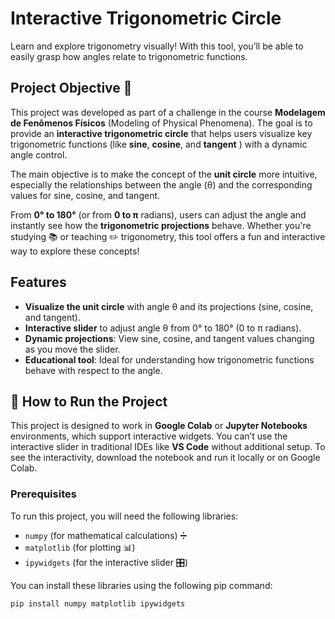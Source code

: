 # Interactive Trigonometric Circle 

Learn and explore trigonometry visually! With this tool, you’ll be able to easily grasp how angles relate to trigonometric functions.


##  Project Objective 📐

This project was developed as part of a challenge in the course **Modelagem de Fenômenos Físicos** (Modeling of Physical Phenomena). The goal is to provide an **interactive trigonometric circle** that helps users visualize key trigonometric functions (like **sine**, **cosine**, and **tangent** ) with a dynamic angle control.

The main objective is to make the concept of the **unit circle** more intuitive, especially the relationships between the angle (θ) and the corresponding values for sine, cosine, and tangent. 

From **0° to 180°** (or from **0 to π** radians), users can adjust the angle and instantly see how the **trigonometric projections** behave. Whether you're studying 📚 or teaching ✏️ trigonometry, this tool offers a fun and interactive way to explore these concepts! 

## Features

- **Visualize the unit circle** with angle θ and its projections (sine, cosine, and tangent).
- **Interactive slider** to adjust angle θ from 0° to 180° (0 to π radians).
- **Dynamic projections**: View sine, cosine, and tangent values changing as you move the slider.
- **Educational tool**: Ideal for understanding how trigonometric functions behave with respect to the angle.

## 📏 How to Run the Project

This project is designed to work in **Google Colab** or **Jupyter Notebooks** environments, which support interactive widgets. You can’t use the interactive slider in traditional IDEs like **VS Code** without additional setup.
To see the interactivity, download the notebook and run it locally or on Google Colab.

### Prerequisites

To run this project, you will need the following libraries:

- `numpy` (for mathematical calculations) ➗
- `matplotlib` (for plotting 📊)
- `ipywidgets` (for the interactive slider 🎛️)

You can install these libraries using the following pip command:

```bash
pip install numpy matplotlib ipywidgets
